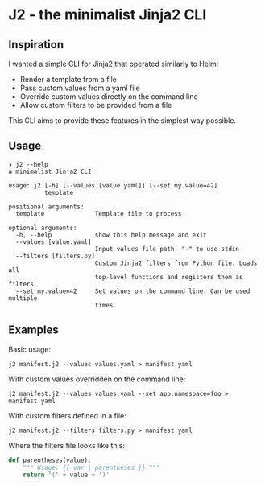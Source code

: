 # J2 - the minimalist Jinja2 CLI

## Inspiration

I wanted a simple CLI for Jinja2 that operated similarly to Helm:
* Render a template from a file
* Pass custom values from a yaml file
* Override custom values directly on the command line
* Allow custom filters to be provided from a file

This CLI aims to provide these features in the simplest way possible.

## Usage

    ❯ j2 --help
    a minimalist Jinja2 CLI

    usage: j2 [-h] [--values [value.yaml]] [--set my.value=42]
              template

    positional arguments:
      template              Template file to process

    optional arguments:
      -h, --help            show this help message and exit
      --values [value.yaml]
                            Input values file path; "-" to use stdin
      --filters [filters.py]
                            Custom Jinja2 filters from Python file. Loads all
                            top-level functions and registers them as filters.
      --set my.value=42     Set values on the command line. Can be used multiple
                            times.

## Examples

Basic usage:

    j2 manifest.j2 --values values.yaml > manifest.yaml

With custom values overridden on the command line:

    j2 manifest.j2 --values values.yaml --set app.namespace=foo > manifest.yaml

With custom filters defined in a file:

    j2 manifest.j2 --filters filters.py > manifest.yaml

Where the filters file looks like this:

```python
def parentheses(value):
    """ Usage: {{ var | parentheses }} """
    return '(' + value + ')'
```
